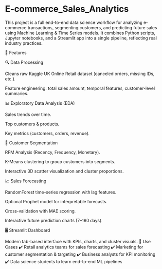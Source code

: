 # E-commerce_Sales_Analytics
This project is a full end-to-end data science workflow for analyzing e-commerce transactions, segmenting customers, and predicting future sales using Machine Learning & Time Series models. It combines Python scripts, Jupyter notebooks, and a Streamlit app into a single pipeline, reflecting real industry practices.

🚀 Features

🔍 Data Processing

  Cleans raw Kaggle UK Online Retail dataset (canceled orders, missing IDs, etc.).
  
  Feature engineering: total sales amount, temporal features, customer-level summaries.

📊 Exploratory Data Analysis (EDA)

  Sales trends over time.
  
  Top customers & products.
  
  Key metrics (customers, orders, revenue).

👥 Customer Segmentation

  RFM Analysis (Recency, Frequency, Monetary).
  
  K-Means clustering to group customers into segments.
  
  Interactive 3D scatter visualization and cluster proportions.

📈 Sales Forecasting

  RandomForest time-series regression with lag features.
  
  Optional Prophet model for interpretable forecasts.
  
  Cross-validation with MAE scoring.
  
  Interactive future prediction charts (7–180 days).

🖥️ Streamlit Dashboard

  Modern tab-based interface with KPIs, charts, and cluster visuals.
🎯 Use Cases
  ✔️ Retail analytics teams for sales forecasting
  ✔️ Marketing for customer segmentation & targeting
  ✔️ Business analysts for KPI monitoring
  ✔️ Data science students to learn end-to-end ML pipelines
    


